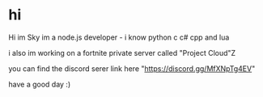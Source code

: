 # hi
Hi im Sky im a node.js developer - i know python c c# cpp and lua

i also im working on a fortnite private server called "Project Cloud"Z

you can find the discord serer link here "https://discord.gg/MfXNpTg4EV"

have a good day :)
